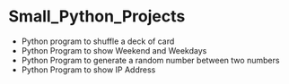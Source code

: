# Small_Python_Projects

- Python program to shuffle a deck of card
- Python Program to show Weekend and Weekdays
- Python Program to generate a random number between two numbers
- Python Program to show IP Address
